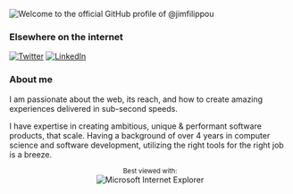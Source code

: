 
![Welcome to the official GitHub profile of @jimfilippou](https://user-images.githubusercontent.com/6877046/88227169-dd0bcf00-cc75-11ea-996a-9902476b5c6b.gif)

### Elsewhere on the internet

[![Twitter](https://user-images.githubusercontent.com/282759/84680160-40c90c80-af00-11ea-8390-bb86858c5fa5.png)](https://twitter.com/jimfilippou) 
[![LinkedIn](https://user-images.githubusercontent.com/282759/84680162-4161a300-af00-11ea-912c-8f32e5cc1676.png)](https://www.linkedin.com/in/dimitrios-filippou-98a703131/)

### About me
I am passionate about the web, its reach, and how to create amazing experiences delivered in sub-second speeds. 

I have expertise in creating ambitious, unique & performant software products, that scale. Having a background of over 4 years in computer science and software development, utilizing the right tools for the right job​ is a breeze.

<div align="center">

<sup>Best viewed with:</sup><br />![Microsoft Internet Explorer](https://user-images.githubusercontent.com/282759/84683523-52f97980-af05-11ea-9da0-639e1c368536.gif)

</div>

